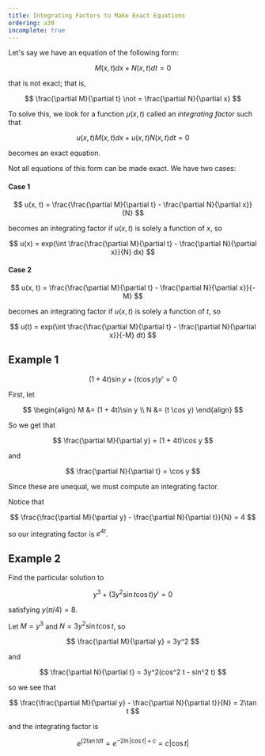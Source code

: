 ```yaml
---
title: Integrating Factors to Make Exact Equations
ordering: a30
incomplete: true
---
```


Let's say we have an equation of the following form:

$$
M(x, t)dx + N(x, t)dt = 0
$$

that is not exact; that is,

$$
\frac{\partial M}{\partial t} \not = \frac{\partial N}{\partial x}
$$

To solve this, we look for a function $\mu(x, t)$ called an *integrating factor* such that

$$
u(x, t)M(x, t)dx + u(x, t)N(x, t)dt = 0
$$

becomes an exact equation.

Not all equations of this form can be made exact. We have two cases:

#### Case 1

$$
u(x, t) = \frac{\frac{\partial M}{\partial t} - \frac{\partial N}{\partial x}}{N}
$$

becomes an integrating factor if $u(x, t)$ is solely a function of $x$, so

$$
u(x) = exp(\int \frac{\frac{\partial M}{\partial t} - \frac{\partial N}{\partial x}}{N} dx)
$$

#### Case 2

$$
u(x, t) = \frac{\frac{\partial M}{\partial t} - \frac{\partial N}{\partial x}}{-M}
$$

becomes an integrating factor if $u(x, t)$ is solely a function of $t$, so

$$
u(t) = exp(\int \frac{\frac{\partial M}{\partial t} - \frac{\partial N}{\partial x}}{-M} dt)
$$

## Example 1

$$
(1 + 4t)\sin y + (t \cos y)y' = 0
$$

First, let

$$
\begin{align}
M &= (1 + 4t)\sin y \\
N &= (t \cos y)
\end{align}
$$

So we get that

$$
\frac{\partial M}{\partial y} = (1 + 4t)\cos y
$$

and

$$
\frac{\partial N}{\partial t} = \cos y
$$

Since these are unequal, we must compute an integrating factor.

Notice that 

$$
\frac{\frac{\partial M}{\partial y} - \frac{\partial N}{\partial t}}{N} = 4
$$

so our integrating factor is $e^{4t}$.

## Example 2

Find the particular solution to

$$
y^3 +(3y^2 \sin t \cos t)y' = 0
$$

satisfying $y(\pi/4) = 8$.

Let $M = y^3$ and $N = 3y^2\sin t \cos t$, so

$$
\frac{\partial M}{\partial y} = 3y^2
$$

and

$$
\frac{\partial N}{\partial t} = 3y^2(cos^2 t - sin^2 t)
$$

so we see that

$$
\frac{\frac{\partial M}{\partial y} - \frac{\partial N}{\partial t}}{N} = 2\tan t
$$

and the integrating factor is

$$
e^{\int 2 \tan t dt} = e^{-2 \ln|\cos t| + c} = c|\cos t|
$$

